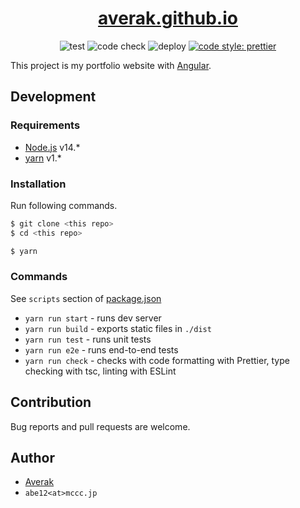 <div align="center">

# [averak.github.io](https://averak.github.io/)

![test](https://github.com/averak/averak.github.io/workflows/test/badge.svg)
![code check](https://github.com/averak/averak.github.io/workflows/code%20check/badge.svg)
![deploy](https://github.com/averak/averak.github.io/workflows/deploy/badge.svg)
[![code style: prettier](https://img.shields.io/badge/code_style-prettier-ff69b4.svg?style=flat-square)](https://github.com/prettier/prettier)

</div>

This project is my portfolio website with [Angular](https://github.com/angular/angular).

## Development

### Requirements

- [Node.js](https://nodejs.org/) v14.\*
- [yarn](https://yarnpkg.com/) v1.\*

### Installation

Run following commands.

```sh
$ git clone <this repo>
$ cd <this repo>

$ yarn
```

### Commands

See `scripts` section of [package.json](./package.json)

- `yarn run start` - runs dev server
- `yarn run build` - exports static files in `./dist`
- `yarn run test` - runs unit tests
- `yarn run e2e` - runs end-to-end tests
- `yarn run check` - checks with code formatting with Prettier, type checking with tsc, linting with ESLint

## Contribution

Bug reports and pull requests are welcome.

## Author

- [Averak](https://github.com/averak/)
- `abe12<at>mccc.jp`
